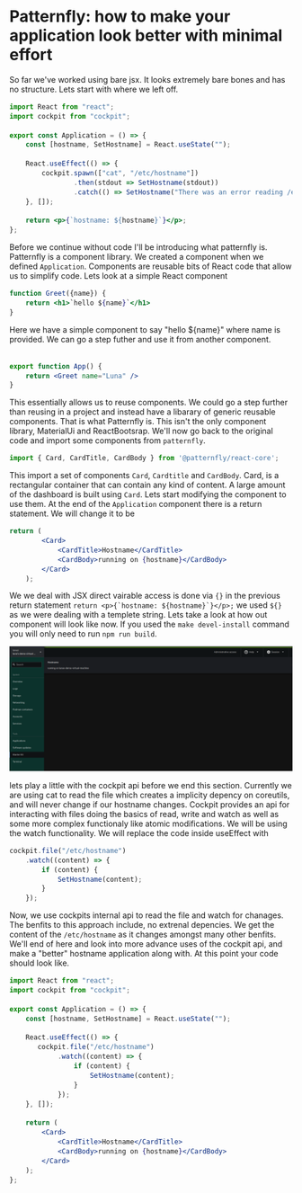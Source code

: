 # Patternfly: how to make your application look better with minimal effort


So far we've worked using bare jsx. It looks extremely bare bones and has no structure. Lets start with where we left off. 

```jsx
import React from "react";
import cockpit from "cockpit";

export const Application = () => {
    const [hostname, SetHostname] = React.useState("");

    React.useEffect(() => {
        cockpit.spawn(["cat", "/etc/hostname"])
                .then(stdout => SetHostname(stdout))
                .catch(() => SetHostname("There was an error reading /etc/hostname"));
    }, []);

    return <p>{`hostname: ${hostname}`}</p>;
};
```

Before we continue without code I'll be introducing what patternfly is. Patternfly is a component library. We created a component when we defined `Application`.  Components are reusable bits of React code that allow us to simplify code. Lets look at a simple React component

```jsx
function Greet({name}) {
    return <h1>`hello ${name}`</h1>
}
```

Here we have a simple component to say "hello ${name}" where name is provided. We can go a step futher and use it from another component.

```jsx

export function App() {
    return <Greet name="Luna" />
}
```
This essentially allows us to reuse components. We could go a step further than reusing in a project and instead have a libarary of generic reusable components. That is what Patternfly is. This isn't the only component library, MaterialUi and ReactBootsrap. We'll now go back to the original code and import some components from `patternfly`.

```jsx
import { Card, CardTitle, CardBody } from '@patternfly/react-core';
```

This import a set of components `Card`, `Cardtitle` and `CardBody`. Card, is a rectangular container that can contain any kind of content. A large amount of the dashboard is built using `Card`. Lets start modifying the component to use them. At the end of the `Application` component there is a return statement. We will change it to be

```jsx
return (
        <Card>
            <CardTitle>Hostname</CardTitle>
            <CardBody>running on {hostname}</CardBody>
        </Card>
    );
```

We we deal with JSX direct vairable access is done via `{}` in the previous return statement ```return <p>{`hostname: ${hostname}`}</p>;``` we used `${}` as we were dealing with a templete string. Lets take a look at how out component will look like now. If you used the `make devel-install` command you will only need to run `npm run build`.


![](./images/now_with_patternfly.png)

lets play a little with the cockpit api before we end this section. Currently we are using cat to read the file which creates a implicity depency on coreutils, and will never change if our hostname changes. Cockpit provides an api for interacting with files doing the basics of read, write and watch as well as some more complex functionaly like atomic modifications. We will be using the watch functionality. We will replace the code inside useEffect with 

```jsx
cockpit.file("/etc/hostname")
    .watch((content) => {
        if (content) {
            SetHostname(content);
        }
    });
```

Now, we use cockpits internal api to read the file and watch for chanages. The benfits to this approach include, no extrenal depencies. We get the content of the `/etc/hostname` as it changes amongst many other benfits. We'll end of here and look into more advance uses of the cockpit api, and make a "better" hostname application along with. At this point your code should look like.

```jsx
import React from "react";
import cockpit from "cockpit";

export const Application = () => {
    const [hostname, SetHostname] = React.useState("");

    React.useEffect(() => {
       cockpit.file("/etc/hostname")
            .watch((content) => {
                if (content) {
                    SetHostname(content);
                }
            });
    }, []);

    return (
        <Card>
            <CardTitle>Hostname</CardTitle>
            <CardBody>running on {hostname}</CardBody>
        </Card>
    );
};
```